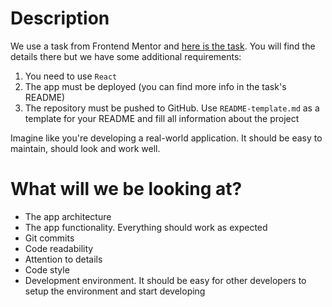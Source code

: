 # Description

We use a task from Frontend Mentor and [here is the task](https://www.frontendmentor.io/challenges/tip-calculator-app-ugJNGbJUX). You will find the details there but we have some additional requirements:

1. You need to use `React`
1. The app must be deployed (you can find more info in the task's README)
1. The repository must be pushed to GitHub. Use `README-template.md` as a template for your README and fill all information about the project

Imagine like you're developing a real-world application. It should be easy to maintain, should look and work well.

# What will we be looking at?

- The app architecture
- The app functionality. Everything should work as expected
- Git commits
- Code readability
- Attention to details
- Code style
- Development environment. It should be easy for other developers to setup the environment and start developing
